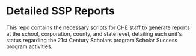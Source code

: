 # Detailed SSP Reports

This repo contains the necessary scripts for CHE staff to generate reports at the school, corporation, county, and state level, detailing each unit's status regarding the 21st Century Scholars program Scholar Success program activities.
